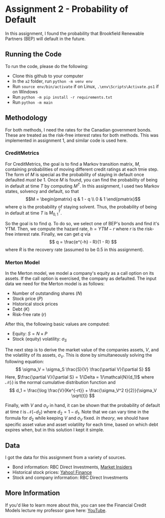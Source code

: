 # Assignment 2 - Probability of Default
In this assignment, I found the probability that Brookfield Renewable Partners (BEP) will default in the future.

## Running the Code
To run the code, please do the following:
- Clone this github to your computer
- In the `a2` folder, run `python -m venv env`
- Run `source env/bin/activate` if on Linux, `.\env\Scripts\Activate.ps1` if on Windows
- Run `python -m pip install -r requirements.txt`
- Run `python -m main`

## Methodology
For both methods, I need the rates for the Canadian government bonds. These are treated as the risk-free interest rates for both methods. This was implemented in assignment 1, and similar code is used here.

### CreditMetrics
For CreditMetrics, the goal is to find a Markov transition matrix, $M$, containing probabilities of moving different credit ratings at each tmie step. The form of $M$ is special as the probability of staying in default once defaulted *must be* $1$. Once $M$ is found, you can find the probability of being in default at time $T$ by computing $M^T$. In this assignment, I used two Markov states, solvency and default, so that
$$M = \begin{pmatrix} q & 1 - q \\ 0 & 1 \end{pmatrix}$$
where $q$ is the probability of staying solvent. Thus, the probability of being in default at time $T$ is $M^T_{0,1}$.

So the goal is to find $q$. To do so, we select one of BEP's bonds and find it's YTM. Then, we compute the hazard rate, $h = YTM - r$ where $r$ is the risk-free interest rate. Finally, we can get $q$ via
$$
q = \frac{e^{-h} - R}{1 - R}
$$
where $R$ is the recovery rate (assumed to be $0.5$ in this assignment).

### Merton Model
In the Merton model, we model a company's equity as a call option on its assets. If the call option is exercised, the company as defaulted. The input data we need for the Merton model is as follows:
- Number of outstanding shares ($N$)
- Stock price ($P$)
- Historical stock prices
- Debt ($K$)
- Risk-free rate ($r$)

After this, the following basic values are computed:
- Equity: $S = N \times P$
- Stock (equity) volatility: $\sigma_S$

The next step is to derive the market value of the companies assets, $V$, and the volatility of its assets, $\sigma_V$. This is done by simultaneously solving the following equation:
$$
\sigma_V = \sigma_S \frac{S}{V} \frac{\partial V}{\partial S}
$$
Here, $\frac{\partial V}{\partial S} = 1/\Delta = 1/\mathcal{N}(d_1)$ where $\mathcal{N}(\cdot)$ is the normal cumulative distribution function and
$$
d_1 = \frac{\log \frac{V}{Ke^{-rt}} + \frac{\sigma_V^2 t}{2}}{\sigma_V \sqrt{t}}
$$

Finally, with $V$ and $\sigma_V$ in hand, it can be shown that the probability of default at time $t$ is $\mathcal{N}(-d_2)$ where $d_2 = 1 - d_1$. Note that we can vary time in the formula for $d_2$ while keeping $V$ and $\sigma_V$ fixed. *In theory*, we should have specific asset value and asset volatility for each time, based on which debt expires when, but in this solution I kept it simple.

## Data
I got the data for this assignment from a variety of sources.
- Bond information: RBC Direct Investments, [Market Insiders](https://markets.businessinsider.com/?op=1)
- Historical stock prices: [Yahoo! Finance](https://ca.finance.yahoo.com/)
- Stock and company information: RBC Direct Investments

## More Information
If you'd like to learn more about this, you can see the Financial Credit Models lecture my professor gave here: [YouTube](https://www.youtube.com/@luisangelseco).
